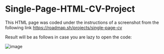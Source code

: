 # Single-Page-HTML-CV-Project

This HTML page was coded under the instructions of a screenshot from the following link
https://roadmap.sh/projects/single-page-cv


Result will be as follows in case you are lazy to open the code:


![image](https://github.com/user-attachments/assets/b8d77dc6-19b5-4065-9ecd-b228a4751b26)
